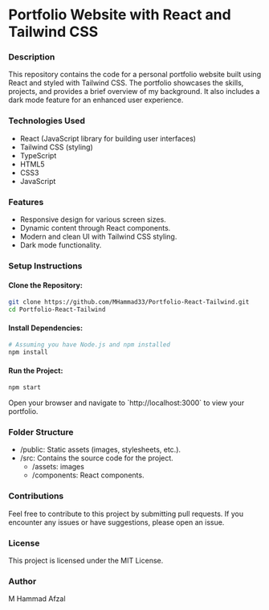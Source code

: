 # Portfolio Website with React and Tailwind CSS

### Description

This repository contains the code for a personal portfolio website built using React and styled with Tailwind CSS. The portfolio showcases the skills, projects, and provides a brief overview of my background. It also includes a dark mode feature for an enhanced user experience.

### Technologies Used

- React (JavaScript library for building user interfaces)
- Tailwind CSS (styling)
- TypeScript
- HTML5
- CSS3
- JavaScript

### Features

- Responsive design for various screen sizes.
- Dynamic content through React components.
- Modern and clean UI with Tailwind CSS styling.
- Dark mode functionality.

### Setup Instructions

#### Clone the Repository:

```bash
git clone https://github.com/MHammad33/Portfolio-React-Tailwind.git
cd Portfolio-React-Tailwind
```

#### Install Dependencies:

```bash
# Assuming you have Node.js and npm installed
npm install
```

#### Run the Project:

```bash
npm start
```

Open your browser and navigate to \`http://localhost:3000\` to view your portfolio.

### Folder Structure

- /public: Static assets (images, stylesheets, etc.).
- /src: Contains the source code for the project.
  - /assets: images
  - /components: React components.

### Contributions

Feel free to contribute to this project by submitting pull requests. If you encounter any issues or have suggestions, please open an issue.

### License

This project is licensed under the MIT License.

### Author

M Hammad Afzal
